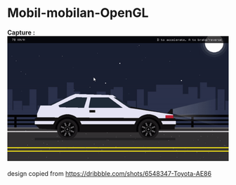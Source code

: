 # Mobil-mobilan-OpenGL

<b>Capture :</b>
<br />
![](capture.gif)
<br />
<br />
design copied from https://dribbble.com/shots/6548347-Toyota-AE86

